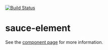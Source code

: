 [![Build Status](http://img.shields.io/travis/robdodson/sauce-element/master.svg?style=flat)](https://travis-ci.org/robdodson/sauce-element)

sauce-element
================

See the [component page](http://robdodson.github.io/sauce-element) for more information.
